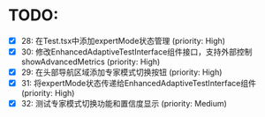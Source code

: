 # TODO:

- [x] 28: 在Test.tsx中添加expertMode状态管理 (priority: High)
- [x] 30: 修改EnhancedAdaptiveTestInterface组件接口，支持外部控制showAdvancedMetrics (priority: High)
- [x] 29: 在头部导航区域添加专家模式切换按钮 (priority: High)
- [x] 31: 将expertMode状态传递给EnhancedAdaptiveTestInterface组件 (priority: High)
- [x] 32: 测试专家模式切换功能和置信度显示 (priority: Medium)
